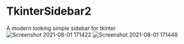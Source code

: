 # TkinterSidebar2
 A modern looking simple sidebar for tkinter
![Screenshot 2021-08-01 171422](https://user-images.githubusercontent.com/68354546/127776238-88f57055-24d6-452e-86b5-0c4b24ccfaf8.png)
![Screenshot 2021-08-01 171448](https://user-images.githubusercontent.com/68354546/127776241-d6d9cfbe-5418-40f2-a2d7-1fe2e257b129.png)
